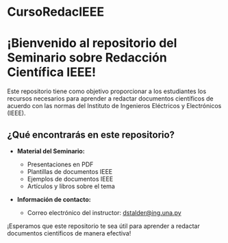 # CursoRedacIEEE
# ¡Bienvenido al repositorio del Seminario sobre Redacción Científica IEEE!

Este repositorio tiene como objetivo proporcionar a los estudiantes los recursos necesarios para aprender a redactar documentos científicos de acuerdo con las normas del Instituto de Ingenieros Eléctricos y Electrónicos (IEEE).

## ¿Qué encontrarás en este repositorio?

- **Material del Seminario:**
    - Presentaciones en PDF
    - Plantillas de documentos IEEE
    - Ejemplos de documentos IEEE
    - Artículos y libros sobre el tema

- **Información de contacto:**
    - Correo electrónico del instructor: dstalder@ing.una.py

¡Esperamos que este repositorio te sea útil para aprender a redactar documentos científicos de manera efectiva!
